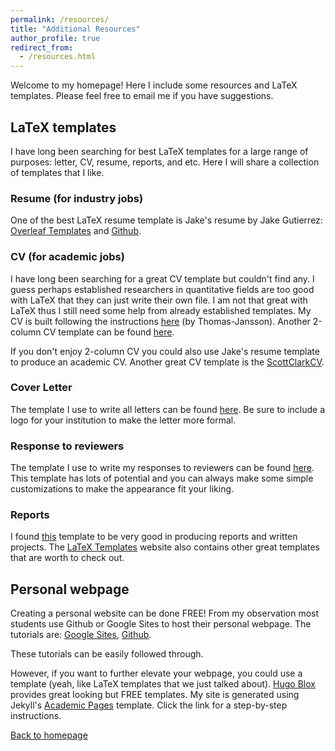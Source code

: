 ```yaml
---
permalink: /resources/
title: "Additional Resources"
author_profile: true
redirect_from: 
  - /resources.html
---
```


Welcome to my homepage! Here I include some resources and LaTeX templates. Please feel free to email me if you have suggestions.

## LaTeX templates

I have long been searching for best LaTeX templates for a large range of purposes: letter, CV, resume, reports, and etc. Here I will share a collection of templates that I like. 

### Resume (for industry jobs)
One of the best LaTeX resume template is Jake's resume by Jake Gutierrez: [Overleaf Templates](https://www.overleaf.com/latex/templates/jakes-resume/syzfjbzwjncs) and [Github](https://github.com/jakegut/resume/blob/master/README.md).

### CV (for academic jobs)
I have long been searching for a great CV template but couldn't find any. I guess perhaps established researchers in quantitative fields are too good with LaTeX that they can just write their own file. I am not that great with LaTeX thus I still need some help from already established templates. My CV is built following the instructions [here](https://www.tjansson.dk/2009/03/writing-a-cv-in-latex/) (by Thomas-Jansson). Another 2-column CV template can be found [here](https://www.latextemplates.com/template/medium-length-graduate-cv). 

If you don't enjoy 2-column CV you could also use Jake's resume template to produce an academic CV. Another great CV template is the [ScottClarkCV](https://github.com/sc932/resume/blob/master/ScottClarkCV.pdf).

### Cover Letter
The template I use to write all letters can be found [here](https://www.overleaf.com/latex/templates/imperial-college-london-cover-letter-template/kdtqbsyyhnmb). Be sure to include a logo for your institution to make the letter more formal.

### Response to reviewers
The template I use to write my responses to reviewers can be found [here](https://www.overleaf.com/latex/templates/author-response-to-review-comments/kjxffkbxkfzk). This template has lots of potential and you can always make some simple customizations to make the appearance fit your liking.

### Reports 
I found [this](https://www.latextemplates.com/template/sullivan-business-report) template to be very good in producing reports and written projects. The [LaTeX Templates](https://www.latextemplates.com/) website also contains other great templates that are worth to check out.

## Personal webpage

Creating a personal website can be done FREE! From my observation most students use Github or Google Sites to host their personal webpage. The tutorials are: [Google Sites](https://support.google.com/a/users/answer/9310491?hl=en), [Github](https://www.youtube.com/watch?v=o5g-lUuFgpg&ab_channel=TonyTeachesTech).

These tutorials can be easily followed through.

However, if you want to further elevate your webpage, you could use a template (yeah, like LaTeX templates that we just talked about). [Hugo Blox](https://hugoblox.com/templates/) provides great looking but FREE templates. My site is generated using Jekyll's [Academic Pages](https://academicpages.github.io/) template. Click the link for a step-by-step instructions.


[Back to homepage](https://xizeye.github.io/)
